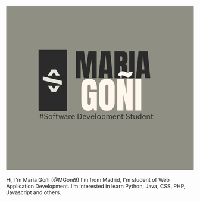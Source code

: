 
![Imagen portada](mgonifoto.png)

Hi, I’m María Goñi (@MGoni9)
I'm from Madrid, I'm student of Web Application Development. I’m interested in learn Python, Java, CSS, PHP, Javascript and others.




<!---
MGoni9/MGoni9 is a ✨ special ✨ repository because its `README.md` (this file) appears on your GitHub profile.
You can click the Preview link to take a look at your changes.
--->
